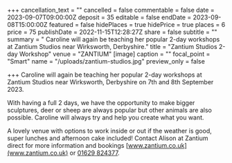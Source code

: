 +++
cancellation_text = ""
cancelled = false
commentable = false
date = 2023-09-07T09:00:00Z
deposit = 35
editable = false
endDate = 2023-09-08T15:00:00Z
featured = false
hidePlaces = true
hidePrice = true
places = 6
price = 75
publishDate = 2022-11-15T12:28:27Z
share = false
subtitle = ""
summary = " Caroline will again be teaching her popular 2-day workshops at Zantium Studios near Wirksworth, Derbyshire."
title = "Zantium Studios 2-day Workshop"
venue = "ZANTIUM"
[image]
caption = ""
focal_point = "Smart"
name = "/uploads/zantium-studios.jpg"
preview_only = false

+++
Caroline will again be teaching her popular 2-day workshops at Zantium Studios near Wirksworth, Derbyshire on 7th and 8th September 2023.

With having a full 2 days, we have the opportunity to make bigger sculptures, deer or sheep are always popular but other animals are also possible. Caroline will always try and help you create what you want.

A lovely venue with options to work inside or out if the weather is good, super lunches and afternoon cake included! Contact Alison at Zantium direct for more information and bookings [www.zantium.co.uk](www.zantium.co.uk) or [01629 824377](tel:01629824377).